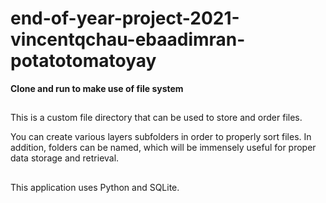 # end-of-year-project-2021-vincentqchau-ebaadimran-potatotomatoyay

**Clone and run to make use of file system**

##

This is a custom file directory that can be used to store and order files.

You can create various layers subfolders in order to properly sort files. In addition, folders can be named, which will be immensely useful for proper data storage and retrieval.

##

This application uses Python and SQLite. 
